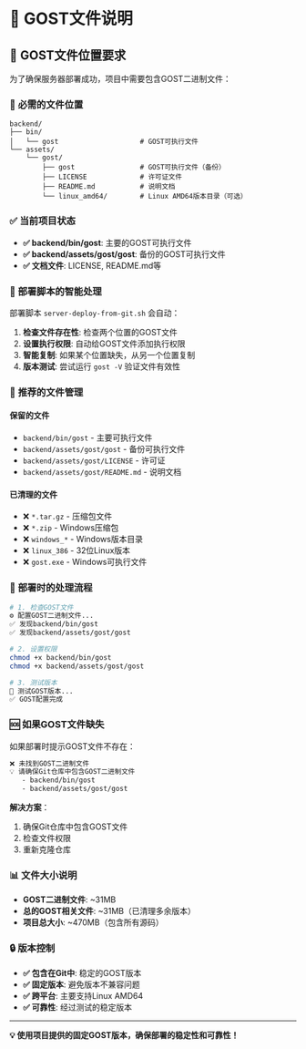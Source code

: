 # 📁 GOST文件说明

## 🎯 **GOST文件位置要求**

为了确保服务器部署成功，项目中需要包含GOST二进制文件：

### 📂 **必需的文件位置**

```
backend/
├── bin/
│   └── gost                    # GOST可执行文件
└── assets/
    └── gost/
        ├── gost                # GOST可执行文件（备份）
        ├── LICENSE             # 许可证文件
        ├── README.md           # 说明文档
        └── linux_amd64/        # Linux AMD64版本目录（可选）
```

### ✅ **当前项目状态**

- **✅ backend/bin/gost**: 主要的GOST可执行文件
- **✅ backend/assets/gost/gost**: 备份的GOST可执行文件
- **✅ 文档文件**: LICENSE, README.md等

### 🔧 **部署脚本的智能处理**

部署脚本 `server-deploy-from-git.sh` 会自动：

1. **检查文件存在性**: 检查两个位置的GOST文件
2. **设置执行权限**: 自动给GOST文件添加执行权限
3. **智能复制**: 如果某个位置缺失，从另一个位置复制
4. **版本测试**: 尝试运行 `gost -V` 验证文件有效性

### 🎯 **推荐的文件管理**

#### **保留的文件**
- `backend/bin/gost` - 主要可执行文件
- `backend/assets/gost/gost` - 备份可执行文件
- `backend/assets/gost/LICENSE` - 许可证
- `backend/assets/gost/README.md` - 说明文档

#### **已清理的文件**
- ❌ `*.tar.gz` - 压缩包文件
- ❌ `*.zip` - Windows压缩包
- ❌ `windows_*` - Windows版本目录
- ❌ `linux_386` - 32位Linux版本
- ❌ `gost.exe` - Windows可执行文件

### 🚀 **部署时的处理流程**

```bash
# 1. 检查GOST文件
⚙️ 配置GOST二进制文件...
✅ 发现backend/bin/gost
✅ 发现backend/assets/gost/gost

# 2. 设置权限
chmod +x backend/bin/gost
chmod +x backend/assets/gost/gost

# 3. 测试版本
🧪 测试GOST版本...
✅ GOST配置完成
```

### 🆘 **如果GOST文件缺失**

如果部署时提示GOST文件不存在：

```bash
❌ 未找到GOST二进制文件
💡 请确保Git仓库中包含GOST二进制文件
   - backend/bin/gost
   - backend/assets/gost/gost
```

**解决方案**：
1. 确保Git仓库中包含GOST文件
2. 检查文件权限
3. 重新克隆仓库

### 📊 **文件大小说明**

- **GOST二进制文件**: ~31MB
- **总的GOST相关文件**: ~31MB（已清理多余版本）
- **项目总大小**: ~470MB（包含所有源码）

### 🔒 **版本控制**

- **✅ 包含在Git中**: 稳定的GOST版本
- **✅ 固定版本**: 避免版本不兼容问题
- **✅ 跨平台**: 主要支持Linux AMD64
- **✅ 可靠性**: 经过测试的稳定版本

---

**💡 使用项目提供的固定GOST版本，确保部署的稳定性和可靠性！**
